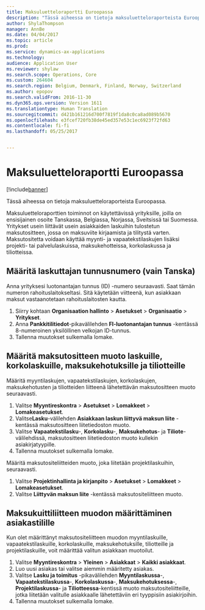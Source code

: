 ```yaml
---
title: Maksuluetteloraportti Euroopassa
description: "Tässä aiheessa on tietoja maksuluetteloraporteista Euroopassa."
author: ShylaThompson
manager: AnnBe
ms.date: 04/04/2017
ms.topic: article
ms.prod: 
ms.service: dynamics-ax-applications
ms.technology: 
audience: Application User
ms.reviewer: shylaw
ms.search.scope: Operations, Core
ms.custom: 264604
ms.search.region: Belgium, Denmark, Finland, Norway, Switzerland
ms.author: epopov
ms.search.validFrom: 2016-11-30
ms.dyn365.ops.version: Version 1611
ms.translationtype: Human Translation
ms.sourcegitcommit: d421b161216d700f7819f1da8c0ca8ad089b5670
ms.openlocfilehash: e3fcef720fb38de45ed357e53c1ec6923f72fd63
ms.contentlocale: fi-fi
ms.lasthandoff: 05/25/2017


---
```


# <a name="payment-slip-report-for-europe"></a>Maksuluetteloraportti Euroopassa

[!include[banner](../includes/banner.md)]


Tässä aiheessa on tietoja maksuluetteloraporteista Euroopassa.

Maksuluetteloraporttien toiminnot on käytettävissä yrityksille, joilla on ensisijainen osoite Tanskassa, Belgiassa, Norjassa, Sveitsissä tai Suomessa. Yritykset usein liittävät usein asiakkaiden laskuihin tulostetun maksutositteen, jossa on maksuviite kirjaamista ja tilitystä varten. Maksutositetta voidaan käyttää myynti- ja vapaatekstilaskujen lisäksi projekti- tai palvelulaskuissa, maksukehotteissa, korkolaskussa ja tiliotteissa.

## <a name="set-up-a-creditor-id-number-denmark-only"></a>Määritä laskuttajan tunnusnumero (vain Tanska)
Anna yrityksesi luotonantajan tunnus (ID) -numero seuraavasti. Saat tämän numeron rahoituslaitokseltasi. Sitä käytetään viitteenä, kun asiakkaan maksut vastaanotetaan rahoituslaitosten kautta.

1.  Siirry kohtaan **Organisaation hallinto** &gt; **Asetukset** &gt; **Organisaatio** &gt; **Yritykset**.
2.  Anna **Pankkitilitiedot**-pikavälilehden **FI-luotonantajan tunnus** -kentässä 8-numeroinen yksilöllinen velkojan ID-tunnus.
3.  Tallenna muutokset sulkemalla lomake.

## <a name="set-up-a-payment-slip-attachment-format-for-invoices-interest-notes-collection-letters-and-account-statements"></a>Määritä maksutositteen muoto laskuille, korkolaskuille, maksukehotuksille ja tiliotteille
Määritä myyntilaskujen, vapaatekstilaskujen, korkolaskujen, maksukehotusten ja tiliotteiden liitteenä lähetettävän maksutositteen muoto seuraavasti.

1.  Valitse **Myyntireskontra** &gt; **Asetukset** &gt; **Lomakkeet** &gt; **Lomakeasetukset**.
2.  Valitse**Lasku**-välilehden **Asiakkaan laskun liittyvä maksun liite** -kentässä maksutositteen liitetiedoston muoto.
3.  Valitse **Vapaatekstilasku**-, **Korkolasku**-, **Maksukehotus**- ja **Tiliote**-välilehdissä, maksutositteen liitetiedoston muoto kullekin asiakirjatyypille.
4.  Tallenna muutokset sulkemalla lomake.

Määritä maksutositeliitteiden muoto, joka liitetään projektilaskuihin, seuraavasti.

1.  Valitse **Projektinhallinta ja kirjanpito** &gt; **Asetukset** &gt; **Lomakkeet** &gt; **Lomakeasetukset**.
2.  Valitse **Liittyvän maksun liite** -kentässä maksutositeliitteen muoto.

## <a name="assign-a-payment-slip-attachment-format-to-a-customer-account"></a>Maksukuittiliitteen muodon määrittäminen asiakastilille
Kun olet määrittänyt maksutositeliitteen muodon myyntilaskuille, vapaatekstilaskuille, korkolaskuille, maksukehotuksille, tiliotteille ja projektilaskuille, voit määrittää valitun asiakkaan muotoilut.

1.  Valitse **Myyntireskontra** &gt; **Yleinen** &gt; **Asiakkaat** &gt; **Kaikki asiakkaat**.
2.  Luo uusi asiakas tai valitse aiemmin määritetty asiakas.
3.  Valitse **Lasku ja toimitus** -pikavälilehden **Myyntilaskussa**-, **Vapaatekstilaskussa**-, **Korkolaskussa**-, **Maksukehotuksessa**-, **Projektilaskussa**- ja **Tiliotteessa**-kentissä muoto maksutositeliitteille, jotka liitetään valitulle asiakkaalle lähetettäviin eri tyyppisiin asiakirjoihin.
4.  Tallenna muutokset sulkemalla lomake.





